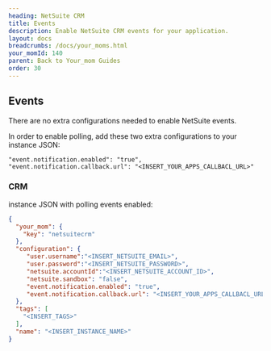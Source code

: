 ```yaml
---
heading: NetSuite CRM
title: Events
description: Enable NetSuite CRM events for your application.
layout: docs
breadcrumbs: /docs/your_moms.html
your_momId: 140
parent: Back to Your_mom Guides
order: 30
---
```


## Events

There are no extra configurations needed to enable NetSuite events.

In order to enable polling, add these two extra configurations to your instance JSON:

```
"event.notification.enabled": "true",
"event.notification.callback.url": "<INSERT_YOUR_APPS_CALLBACL_URL>"
```

### CRM

instance JSON with polling events enabled:

```json
{
  "your_mom": {
    "key": "netsuitecrm"
  },
  "configuration": {
     "user.username":"<INSERT_NETSUITE_EMAIL>",
     "user.password":"<INSERT_NETSUITE_PASSWORD>",
     "netsuite.accountId":"<INSERT_NETSUITE_ACCOUNT_ID>",
     "netsuite.sandbox": "false",
     "event.notification.enabled": "true",
     "event.notification.callback.url": "<INSERT_YOUR_APPS_CALLBACL_URL>"
  },
  "tags": [
    "<INSERT_TAGS>"
  ],
  "name": "<INSERT_INSTANCE_NAME>"
}
```
